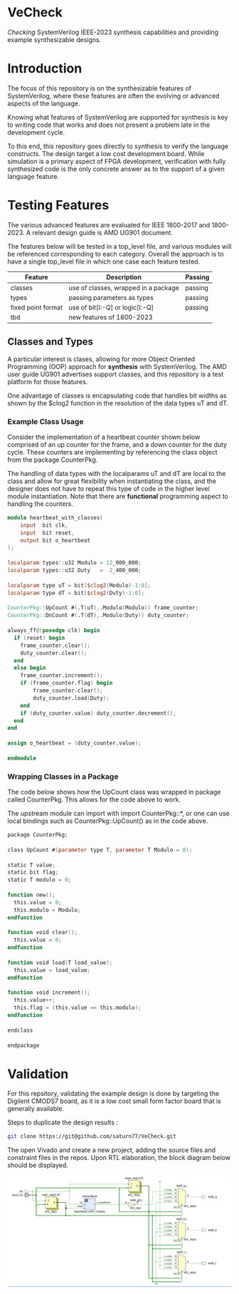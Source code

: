 # VeCheck
*Checking* SystemVerilog IEEE-2023 synthesis capabilities and providing example synthesizable designs.  

# Introduction
The focus of this repository is on the synthesizable features
of SystemVerilog, where these features are often the evolving or advanced aspects of the language.

Knowing what features of SystemVerilog are supported for synthesis
is key to writing code that works and does not present a problem 
late in the development cycle. 

To this end, this repository goes directly to synthesis to verify the language constructs. The design target a low cost development board. While simulation is a primary aspect of FPGA development, verification
with fully synthesized code is the only concrete answer as to the
support of a given language feature.


# Testing Features

The various advanced features are evaluated for IEEE 1800-2017 and 1800-2023. A relevant design guide is AMD UG901 document.

The features below will be tested in a top_level file, and 
various modules will be referenced corresponding to each
category. Overall the approach is to have a single top_level
file in which one case each feature tested. 

Feature | Description | Passing
---------|----------|---------
classes | use of classes, wrapped in a package | passing
types | passing parameters as types | passing
fixed point format | use of bit[I:-Q] or logic[I:-Q] | passing
tbd | new features of 1800-2023 | 

## Classes and Types

A particular interest is clases, allowing for more Object Oriented Programming (OOP)
approach for **synthesis** with SystemVerilog. The AMD user guide UG901 advertises support classes, and this repository is a test platform for those features.

One advantage of classes is encapsulating code that handles
bit widths as shown by the $clog2 function in the resolution
of the data types uT and dT. 

### Example Class Usage

Consider the implementation of a heartbeat counter shown below
comprised of an up counter for the frame, and a down counter
for the duty cycle. These counters are implementing by
referencing the class object from the package CounterPkg. 

The handling of data types with 
the localparams uT and dT are local to the class and allow
for great flexibility when instantiating the class, and the 
designer does not have to repeat this type of code in the higher
level module instantiation. Note that there are **functional** 
programming aspect to handling the counters. 

```Verilog
module heartbeat_with_classes(
    input  bit clk, 
    input  bit reset, 
    output bit o_heartbeat
);
    
localparam types::u32 Modulo = 12_000_000;
localparam types::u32 Duty   =  2_400_000;

localparam type uT = bit[$clog2(Modulo)-1:0];
localparam type dT = bit[$clog2(Duty)-1:0];

CounterPkg::UpCount #(.T(uT),.Modulo(Modulo)) frame_counter;
CounterPkg::DnCount #(.T(dT),.Modulo(Duty)) duty_counter;

always_ff@(posedge clk) begin 
  if (reset) begin 
    frame_counter.clear();
    duty_counter.clear();
  end
  else begin 
    frame_counter.increment();
    if (frame_counter.flag) begin
        frame_counter.clear();
        duty_counter.load(Duty);
    end 
    if (duty_counter.value) duty_counter.decrement();
  end 
end  

assign o_heartbeat = (duty_counter.value);

endmodule
```
### Wrapping Classes in a Package

The code below shows how the UpCount class was wrapped in package
called CounterPkg. This allows for the code above to work. 

The upstream module can import with import CounterPkg::*, or one
can use local bindings such as CounterPkg::UpCount() as in the code above. 

```Verilog
package CounterPkg; 

class UpCount #(parameter type T, parameter T Modulo = 0); 

static T value;
static bit flag; 
static T modulo = 0;

function new();
  this.value = 0;
  this.modulo = Modulo;
endfunction

function void clear();
  this.value = 0;
endfunction 

function void load(T load_value);
  this.value = load_value;
endfunction 

function void increment();
  this.value++;
  this.flag = (this.value == this.modulo);
endfunction

endclass

endpackage 
```


# Validation

For this repsitory, validating the example design is done by 
targeting the Digilent CMODS7 board, as it is a low cost small
form factor board that is generally available. 

Steps to duplicate the design results : 

```bash
git clone https://git@github.com/saturn77/VeCheck.git
```

The open Vivado and create a new project, adding the source
files and constraint files in the repos. Upon RTL elaboration,
the block diagram below should be displayed. 

![Top Level](./assets/top_level_design.png)











